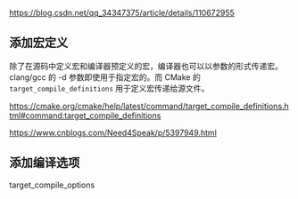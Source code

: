 https://blog.csdn.net/qq_34347375/article/details/110672955

## 添加宏定义

除了在源码中定义宏和编译器预定义的宏，编译器也可以以参数的形式传递宏。clang/gcc 的 -d 参数即使用于指定宏的。而 CMake 的 `target_compile_definitions` 用于定义宏传递给源文件。

https://cmake.org/cmake/help/latest/command/target_compile_definitions.html#command:target_compile_definitions

https://www.cnblogs.com/Need4Speak/p/5397949.html


## 添加编译选项

target_compile_options

